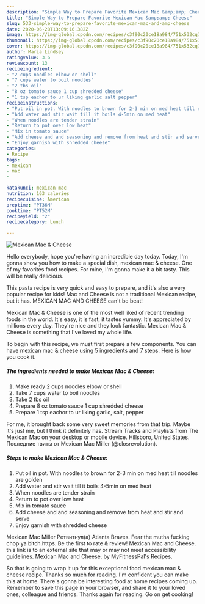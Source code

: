 ```yaml
---
description: "Simple Way to Prepare Favorite Mexican Mac &amp;amp; Cheese"
title: "Simple Way to Prepare Favorite Mexican Mac &amp;amp; Cheese"
slug: 533-simple-way-to-prepare-favorite-mexican-mac-and-amp-cheese
date: 2020-06-28T13:09:16.382Z
image: https://img-global.cpcdn.com/recipes/c3f90c20ce18a984/751x532cq70/mexican-mac-cheese-recipe-main-photo.jpg
thumbnail: https://img-global.cpcdn.com/recipes/c3f90c20ce18a984/751x532cq70/mexican-mac-cheese-recipe-main-photo.jpg
cover: https://img-global.cpcdn.com/recipes/c3f90c20ce18a984/751x532cq70/mexican-mac-cheese-recipe-main-photo.jpg
author: Maria Lindsey
ratingvalue: 3.6
reviewcount: 13
recipeingredient:
- "2 cups noodles elbow or shell"
- "7 cups water to boil noodles"
- "2 tbs oil"
- "8 oz tomato sauce 1 cup shredded cheese"
- "1 tsp eachor to ur liking garlic salt pepper"
recipeinstructions:
- "Put oil in pot. With noodles to brown for 2-3 min on med heat till noodles are golden"
- "Add water and stir wait till it boils 4-5min on med heat"
- "When noodles are tender strain"
- "Return to pot over low heat"
- "Mix in tomato sauce"
- "Add cheese and and seasoning and remove from heat and stir and serve"
- "Enjoy garnish with shredded cheese"
categories:
- Recipe
tags:
- mexican
- mac
- 

katakunci: mexican mac  
nutrition: 163 calories
recipecuisine: American
preptime: "PT36M"
cooktime: "PT52M"
recipeyield: "2"
recipecategory: Lunch

---
```



![Mexican Mac &amp; Cheese](https://img-global.cpcdn.com/recipes/c3f90c20ce18a984/751x532cq70/mexican-mac-cheese-recipe-main-photo.jpg)

Hello everybody, hope you're having an incredible day today. Today, I'm gonna show you how to make a special dish, mexican mac &amp; cheese. One of my favorites food recipes. For mine, I'm gonna make it a bit tasty. This will be really delicious.

This pasta recipe is very quick and easy to prepare, and it&#39;s also a very popular recipe for kids! Mac and Cheese is not a traditional Mexican recipe, but it has. MEXICAN MAC AND CHEESE can&#39;t be beat!

Mexican Mac &amp; Cheese is one of the most well liked of recent trending foods in the world. It's easy, it is fast, it tastes yummy. It's appreciated by millions every day. They're nice and they look fantastic. Mexican Mac &amp; Cheese is something that I've loved my whole life.


To begin with this recipe, we must first prepare a few components. You can have mexican mac &amp; cheese using 5 ingredients and 7 steps. Here is how you cook it.

<!--inarticleads1-->

##### The ingredients needed to make Mexican Mac &amp; Cheese:

1. Make ready 2 cups noodles elbow or shell
1. Take 7 cups water to boil noodles
1. Take 2 tbs oil
1. Prepare 8 oz tomato sauce 1 cup shredded cheese
1. Prepare 1 tsp eachor to ur liking garlic, salt, pepper


For me, it brought back some very sweet memories from that trip. Maybe it&#39;s just me, but I think it definitely has. Stream Tracks and Playlists from The Mexican Mac on your desktop or mobile device. Hillsboro, United States. Последние твиты от Mexican Mac Miller (@closrevolution). 

<!--inarticleads2-->

##### Steps to make Mexican Mac &amp; Cheese:

1. Put oil in pot. With noodles to brown for 2-3 min on med heat till noodles are golden
1. Add water and stir wait till it boils 4-5min on med heat
1. When noodles are tender strain
1. Return to pot over low heat
1. Mix in tomato sauce
1. Add cheese and and seasoning and remove from heat and stir and serve
1. Enjoy garnish with shredded cheese


Mexican Mac Miller Ретвитнул(а) Atlanta Braves. Fear the mutha fucking chop ya bitch.https. Be the first to rate &amp; review! Mexican Mac and Cheese. this link is to an external site that may or may not meet accessibility guidelines. Mexican Mac and Cheese. by MyFitnessPal&#39;s Recipes. 

So that is going to wrap it up for this exceptional food mexican mac &amp; cheese recipe. Thanks so much for reading. I'm confident you can make this at home. There's gonna be interesting food at home recipes coming up. Remember to save this page in your browser, and share it to your loved ones, colleague and friends. Thanks again for reading. Go on get cooking!
